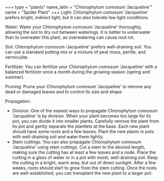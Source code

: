 +++
type            = "plants"
name_latin      = "Chlorophytum comosum 'Jacqueline'"
name            = "Spider Plant"
+++
Light: Chlorophytum comosum 'Jacqueline' prefers bright, indirect light, but it can also tolerate low light conditions.

Water: Water your Chlorophytum comosum 'Jacqueline' thoroughly, allowing the soil to dry out between waterings. It is better to underwater than to overwater this plant, as overwatering can cause root rot.

Soil: Chlorophytum comosum 'Jacqueline' prefers well-draining soil. You can use a standard potting mix or a mixture of peat moss, perlite, and vermiculite.

Fertilizer: You can fertilize your Chlorophytum comosum 'Jacqueline' with a balanced fertilizer once a month during the growing season (spring and summer).

Pruning: Prune your Chlorophytum comosum 'Jacqueline' to remove any dead or damaged leaves and to control its size and shape.

Propagation:
* Division: One of the easiest ways to propagate Chlorophytum comosum 'Jacqueline' is by division. When your plant becomes too large for its pot, you can divide it into smaller plants. Carefully remove the plant from its pot and gently separate the plantlets at the base. Each new plant should have some roots and a few leaves. Plant the new plants in pots with well-draining soil and water them lightly.
* Stem cuttings: You can also propagate Chlorophytum comosum 'Jacqueline' using stem cuttings. Cut a stem to the desired length, making sure the cutting has at least a few leaves and a node. Place the cutting in a glass of water or in a pot with moist, well-draining soil. Keep the cutting in a bright, warm area, but out of direct sunlight. After a few weeks, roots should start to grow from the stem cutting. Once the roots are well-established, you can transplant the new plant to a larger pot.